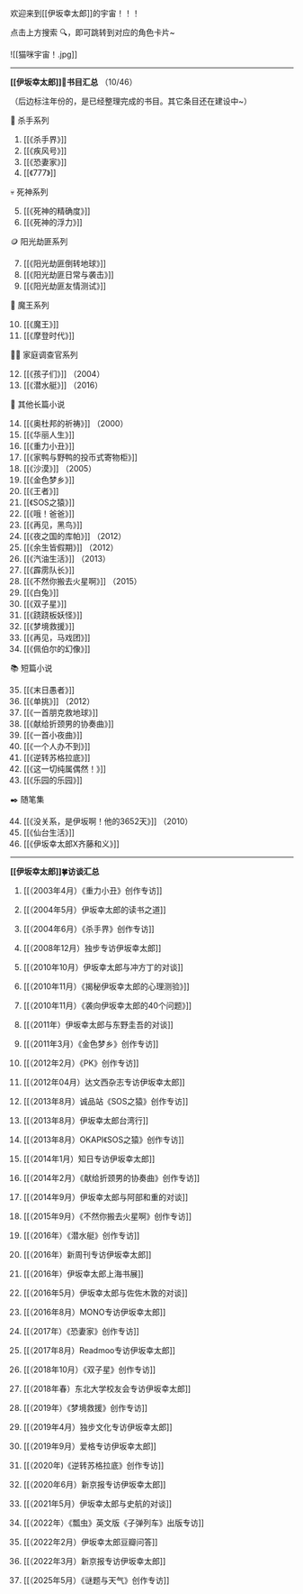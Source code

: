 
欢迎来到[[伊坂幸太郎]]的宇宙！！！
 
点击上方搜索 🔍，即可跳转到对应的角色卡片~

![[猫咪宇宙！.jpg]]

---


**[[伊坂幸太郎]]🌳书目汇总** （10/46）

（后边标注年份的，是已经整理完成的书目。其它条目还在建设中~）

🔪 杀手系列

1. [[《杀手界》]] 
2. [[《疾风号》]] 
3. [[《恐妻家》]] 
4. [[《777》]] 

💀 死神系列

5. [[《死神的精确度》]] 
6. [[《死神的浮力》]] 

🪙 阳光劫匪系列

7. [[《阳光劫匪倒转地球》]] 
8. [[《阳光劫匪日常与袭击》]] 
9. [[《阳光劫匪友情测试》]] 

🐎 魔王系列

10. [[《魔王》]] 
11. [[《摩登时代》]] 

🐕‍🦺 家庭调查官系列

12. [[《孩子们》]] （2004）
13. [[《潜水艇》]] （2016）

📙 其他长篇小说

14. [[《奥杜邦的祈祷》]] （2000）
15. [[《华丽人生》]] 
16. [[《重力小丑》]]
17. [[《家鸭与野鸭的投币式寄物柜》]]
18. [[《沙漠》]] （2005）
19. [[《金色梦乡》]]
20. [[《王者》]]
21. [[《SOS之猿》]]
22. [[《哦！爸爸》]]
23. [[《再见，黑鸟》]]
24. [[《夜之国的库帕》]] （2012）
25. [[《余生皆假期》]] （2012）
26. [[《汽油生活》]] （2013）
27. [[《霹雳队长》]]
28. [[《不然你搬去火星啊》]] （2015）
29. [[《白兔》]]
30. [[《双子星》]]
31. [[《跷跷板妖怪》]]
32. [[《梦境救援》]]
33. [[《再见，马戏团》]]
34. [[《佩伯尔的幻像》]]

📚 短篇小说

35. [[《末日愚者》]] 
36. [[《单挑》]] （2012）
37. [[《一首朋克救地球》]] 
38. [[《献给折颈男的协奏曲》]] 
39. [[《一首小夜曲》]] 
40. [[《一个人办不到》]] 
41. [[《逆转苏格拉底》]] 
42. [[《这一切纯属偶然！》]] 
43. [[《乐园的乐园》]] 

✒️ 随笔集

44. [[《没关系，是伊坂啊！他的3652天》]] （2010）
45. [[《仙台生活》]] 
46. [[《伊坂幸太郎X齐藤和义》]] 


---


**[[伊坂幸太郎]]🍀访谈汇总** 

1. [[（2003年4月）《重力小丑》创作专访]]

2. [[（2004年5月）伊坂幸太郎的读书之道]]

3. [[（2004年6月）《杀手界》创作专访]]

4. [[（2008年12月）独步专访伊坂幸太郎]]

5. [[（2010年10月）伊坂幸太郎与冲方丁的对谈]]

6. [[（2010年11月）《揭秘伊坂幸太郎的心理测验》]]

7. [[（2010年11月）《袭向伊坂幸太郎的40个问题》]]

8. [[（2011年）伊坂幸太郎与东野圭吾的对谈]]

9. [[（2011年3月）《金色梦乡》创作专访]]

10. [[（2012年2月）《PK》创作专访]]

11. [[（2012年04月）达文西杂志专访伊坂幸太郎]]

12. [[（2013年8月）诚品站《SOS之猿》创作专访]]

13. [[（2013年8月）伊坂幸太郎台湾行]]

14. [[（2013年8月）OKAPI《SOS之猿》创作专访]]

15. [[（2014年1月）知日专访伊坂幸太郎]]

16. [[（2014年2月）《献给折颈男的协奏曲》创作专访]]

17. [[（2014年9月）伊坂幸太郎与阿部和重的对谈]]

18. [[（2015年9月）《不然你搬去火星啊》创作专访]]

19. [[（2016年）《潜水艇》创作专访]]

20. [[（2016年）新周刊专访伊坂幸太郎]]

21. [[（2016年）伊坂幸太郎上海书展]]

22. [[（2016年5月）伊坂幸太郎与佐佐木敦的对谈]]

23. [[（2016年8月）MONO专访伊坂幸太郎]]

24. [[（2017年）《恐妻家》创作专访]]

25. [[（2017年8月）Readmoo专访伊坂幸太郎]]

26. [[（2018年10月）《双子星》创作专访]]

27. [[（2018年春）东北大学校友会专访伊坂幸太郎]]

28. [[（2019年）《梦境救援》创作专访]]

29. [[（2019年4月）独步文化专访伊坂幸太郎]]

30. [[（2019年9月）爱格专访伊坂幸太郎]]

31. [[（2020年)《逆转苏格拉底》创作专访]]

32. [[（2020年6月）新京报专访伊坂幸太郎]]

33. [[（2021年5月）伊坂幸太郎与史航的对谈]]

34. [[（2022年）《瓢虫》英文版《子弹列车》出版专访]]

35. [[（2022年2月）伊坂幸太郎豆瓣问答]]

36. [[（2022年3月）新京报专访伊坂幸太郎]] 

37. [[（2025年5月）《谜题与天气》创作专访]] 